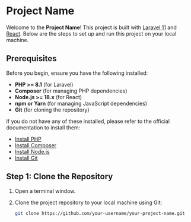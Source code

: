 # Project Name

Welcome to the **Project Name**! This project is built with [Laravel 11](https://laravel.com/docs/11.x) and [React](https://reactjs.org/). Below are the steps to set up and run this project on your local machine.

## Prerequisites

Before you begin, ensure you have the following installed:

- **PHP >= 8.1** (for Laravel)
- **Composer** (for managing PHP dependencies)
- **Node.js >= 18.x** (for React)
- **npm or Yarn** (for managing JavaScript dependencies)
- **Git** (for cloning the repository)

If you do not have any of these installed, please refer to the official documentation to install them:

- [Install PHP](https://www.php.net/manual/en/install.php)
- [Install Composer](https://getcomposer.org/download/)
- [Install Node.js](https://nodejs.org/en/download/)
- [Install Git](https://git-scm.com/book/en/v2/Getting-Started-Installing-Git)

## Step 1: Clone the Repository

1. Open a terminal window.

2. Clone the project repository to your local machine using Git:
   ```bash
   git clone https://github.com/your-username/your-project-name.git
